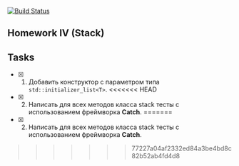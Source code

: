 [![Build Status](https://travis-ci.org/SimonRussia/HW_Stack_04.svg?branch=master)](https://travis-ci.org/SimonRussia/HW_Stack_04)
## Homework IV (Stack)

## Tasks
- [X] 1. Добавить конструктор с параметром типа `std::initializer_list<T>`.
<<<<<<< HEAD
- [X] 2. Написать для всех методов класса stack тесты с использованием фреймворка **Catch**.
=======
- [X] 2. Написать для всех методов класса stack тесты с использованием фреймворка **Catch**.
>>>>>>> 77227a04af2332ed84a3be4bd8c82b52ab4fd4d8
